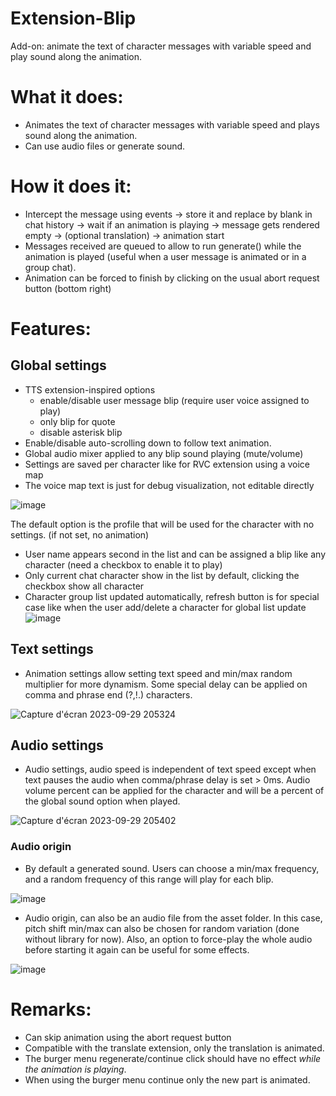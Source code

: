 # Extension-Blip
Add-on: animate the text of character messages with variable speed and play sound along the animation.

# What it does:
- Animates the text of character messages with variable speed and plays sound along the animation.
- Can use audio files or generate sound.

# How it does it:
- Intercept the message using events -> store it and replace by blank in chat history -> wait if an animation is playing -> message gets rendered empty -> (optional translation) -> animation start
- Messages received are queued to allow to run generate() while the animation is played (useful when a user message is animated or in a group chat).
- Animation can be forced to finish by clicking on the usual abort request button (bottom right)

# Features:
## Global settings
- TTS extension-inspired options
  - enable/disable user message blip (require user voice assigned to play)
  - only blip for quote
  - disable asterisk blip
 - Enable/disable auto-scrolling down to follow text animation.
 - Global audio mixer applied to any blip sound playing (mute/volume) 
 - Settings are saved per character like for RVC extension using a voice map
  - The voice map text is just for debug visualization, not editable directly
  
![image](https://github.com/SillyTavern/SillyTavern/assets/48798118/0a322de3-a0cb-462a-9381-a7852b5e5189)

The default option is the profile that will be used for the character with no settings. (if not set, no animation)
- User name appears second in the list and can be assigned a blip like any character (need a checkbox to enable it to play)
- Only current chat character show in the list by default, clicking the checkbox show all character
- Character group list updated automatically, refresh button is for special case like when the user add/delete a character for global list update
![image](https://github.com/SillyTavern/SillyTavern/assets/48798118/2d5f59ec-e727-4692-a0a0-435b3a4d9d5a)


## Text settings
- Animation settings allow setting text speed and min/max random multiplier for more dynamism. Some special delay can be applied on comma and phrase end (?,!.) characters.

![Capture d'écran 2023-09-29 205324](https://github.com/SillyTavern/SillyTavern/assets/48798118/55bce69a-3b14-4891-b500-fe2b46aa68d2)

## Audio settings
- Audio settings, audio speed is independent of text speed except when text pauses the audio when comma/phrase delay is set > 0ms. Audio volume percent can be applied for the character and will be a percent of the global sound option when played.

![Capture d'écran 2023-09-29 205402](https://github.com/SillyTavern/SillyTavern/assets/48798118/67c94a92-dd94-4607-82f2-e61f18ffba93)


### Audio origin
- By default a generated sound. Users can choose a min/max frequency, and a random frequency of this range will play for each blip.

![image](https://github.com/SillyTavern/SillyTavern/assets/48798118/49edea0d-3de3-4ea6-928c-4b472458fe0c)

- Audio origin, can also be an audio file from the asset folder. In this case, pitch shift min/max can also be chosen for random variation (done without library for now). Also, an option to force-play the whole audio before starting it again can be useful for some effects.

![image](https://github.com/SillyTavern/SillyTavern/assets/48798118/d9105573-ce4e-4021-875d-398ec8bcc022)

# Remarks:
- Can skip animation using the abort request button
- Compatible with the translate extension, only the translation is animated.
- The burger menu regenerate/continue click should have no effect *while the animation is playing*.
- When using the burger menu continue only the new part is animated.
